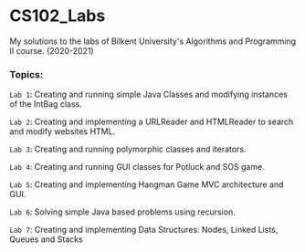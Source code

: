 # CS102_Labs
My solutions to the labs of Bilkent University's Algorithms and Programming II course. (2020-2021)

### Topics:
`Lab 1`: Creating and running simple Java Classes and modifying instances of the IntBag class.

`Lab 2`: Creating and implementing a URLReader and HTMLReader to search and modify websites HTML.

`Lab 3`: Creating and running polymorphic classes and iterators.

`Lab 4`: Creating and running GUI classes for Potluck and SOS game.

`Lab 5`: Creating and implementing Hangman Game MVC architecture and GUI.

`Lab 6`: Solving simple Java based problems using recursion.

`Lab 7`: Creating and implementing Data Structures: Nodes, Linked Lists, Queues and Stacks
